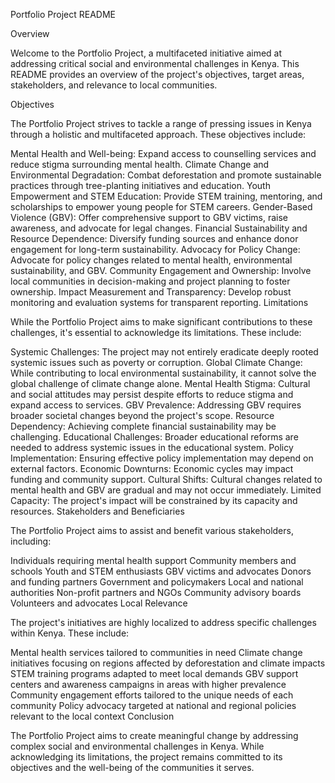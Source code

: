 Portfolio Project README

Overview

Welcome to the Portfolio Project, a multifaceted initiative aimed at addressing critical social and environmental challenges in Kenya. This README provides an overview of the project's objectives, target areas, stakeholders, and relevance to local communities.

Objectives

The Portfolio Project strives to tackle a range of pressing issues in Kenya through a holistic and multifaceted approach. These objectives include:

Mental Health and Well-being: Expand access to counselling services and reduce stigma surrounding mental health.
Climate Change and Environmental Degradation: Combat deforestation and promote sustainable practices through tree-planting initiatives and education.
Youth Empowerment and STEM Education: Provide STEM training, mentoring, and scholarships to empower young people for STEM careers.
Gender-Based Violence (GBV): Offer comprehensive support to GBV victims, raise awareness, and advocate for legal changes.
Financial Sustainability and Resource Dependence: Diversify funding sources and enhance donor engagement for long-term sustainability.
Advocacy for Policy Change: Advocate for policy changes related to mental health, environmental sustainability, and GBV.
Community Engagement and Ownership: Involve local communities in decision-making and project planning to foster ownership.
Impact Measurement and Transparency: Develop robust monitoring and evaluation systems for transparent reporting.
Limitations

While the Portfolio Project aims to make significant contributions to these challenges, it's essential to acknowledge its limitations. These include:

Systemic Challenges: The project may not entirely eradicate deeply rooted systemic issues such as poverty or corruption.
Global Climate Change: While contributing to local environmental sustainability, it cannot solve the global challenge of climate change alone.
Mental Health Stigma: Cultural and social attitudes may persist despite efforts to reduce stigma and expand access to services.
GBV Prevalence: Addressing GBV requires broader societal changes beyond the project's scope.
Resource Dependency: Achieving complete financial sustainability may be challenging.
Educational Challenges: Broader educational reforms are needed to address systemic issues in the educational system.
Policy Implementation: Ensuring effective policy implementation may depend on external factors.
Economic Downturns: Economic cycles may impact funding and community support.
Cultural Shifts: Cultural changes related to mental health and GBV are gradual and may not occur immediately.
Limited Capacity: The project's impact will be constrained by its capacity and resources.
Stakeholders and Beneficiaries

The Portfolio Project aims to assist and benefit various stakeholders, including:

Individuals requiring mental health support
Community members and schools
Youth and STEM enthusiasts
GBV victims and advocates
Donors and funding partners
Government and policymakers
Local and national authorities
Non-profit partners and NGOs
Community advisory boards
Volunteers and advocates
Local Relevance

The project's initiatives are highly localized to address specific challenges within Kenya. These include:

Mental health services tailored to communities in need
Climate change initiatives focusing on regions affected by deforestation and climate impacts
STEM training programs adapted to meet local demands
GBV support centers and awareness campaigns in areas with higher prevalence
Community engagement efforts tailored to the unique needs of each community
Policy advocacy targeted at national and regional policies relevant to the local context
Conclusion

The Portfolio Project aims to create meaningful change by addressing complex social and environmental challenges in Kenya. While acknowledging its limitations, the project remains committed to its objectives and the well-being of the communities it serves.
